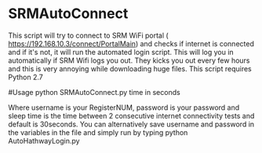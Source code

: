 # SRMAutoConnect
This script will try to connect to SRM WiFi portal ( https://192.168.10.3/connect/PortalMain) and checks if internet is connected and if it's not, it will run the automated login script.
This  will log you in automatically if SRM Wifi logs you out. They kicks you out every few hours and this is very annoying while downloading huge files. This script requires Python 2.7

#Usage
python SRMAutoConnect.py  <username> <password> <sleep> time in seconds


Where username is your RegisterNUM, password is your password and sleep time is the time between 2 consecutive internet connectivity tests and default is 30seconds. You can alternatively save username and password in the variables in the file and simply run by typing
python AutoHathwayLogin.py


